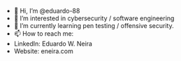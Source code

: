 - 👋 Hi, I’m @eduardo-88
- 👀 I’m interested in cybersecurity / software engineering
- 🌱 I’m currently learning pen testing / offensive security.
- 📫 How to reach me:
- LinkedIn: Eduardo W. Neira
- Website: eneira.com

<!---
eduardo-88/eduardo-88 is a ✨ special ✨ repository because its `README.md` (this file) appears on your GitHub profile.
You can click the Preview link to take a look at your changes.
--->
